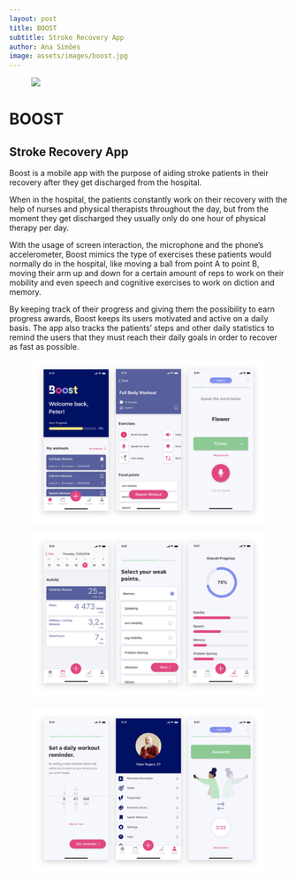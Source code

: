 ```yaml
---
layout: post
title: BOOST
subtitle: Stroke Recovery App
author: Ana Simões
image: assets/images/boost.jpg
---
```


<figure><img class="top_image" src="/assets/images/boost_top.jpg"></figure>

# BOOST

## Stroke Recovery App

Boost is a mobile app with the purpose of aiding stroke patients in their recovery after they get discharged from the hospital.

When in the hospital, the patients constantly work on their recovery with the help of nurses and physical therapists throughout the day, but from the moment they get discharged they usually only do one hour of physical therapy per day.

With the usage of screen interaction, the microphone and the phone’s accelerometer, Boost mimics the type of exercises these patients would normally do in the hospital, like moving a ball from point A to point B, moving their arm up and down for a certain amount of reps to work on their mobility and even speech and cognitive exercises to work on diction and memory.

By keeping track of their progress and giving them the possibility to earn progress awards, Boost keeps its users motivated and active on a daily basis. The app also tracks the patients’ steps and other daily statistics to remind the users that they must reach their daily goals in order to recover as fast as possible.

<figure><img src="/assets/images/screens_1.png"></figure>

<figure><img src="/assets/images/screens_2.png"></figure>

<figure><img src="/assets/images/screens_3.png"></figure>


